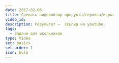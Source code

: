 ```yaml
---
date: 2017-02-06
title: Сделать видеообзор продукта/сервиса/игры.
video_id:
description: Результат –  ссылка на youtube.
tags:
  - Задачи для школьников
type: Video
set: basics
set_order: 1
icon: bulb
---
```

